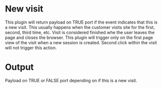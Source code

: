 # New visit 

This plugin will return payload on TRUE port if the event indicates that this is a new visit. This usually happens when the customer 
visits site for the first, second, third time, etc. Visit is considered finished whe the user leaves the page and closes the browser.
This plugin will trigger only on the first page view of the visit when a new session is created. Second click within the visit will 
not trigger this action.

# Output

Payload on TRUE or FALSE port depending on if this is a new visit.